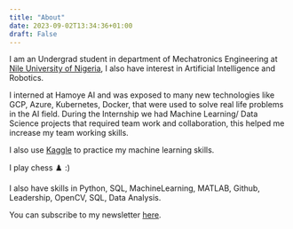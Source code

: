 ```yaml
---
title: "About"
date: 2023-09-02T13:34:36+01:00
draft: False
---
```


I am an Undergrad student in department of Mechatronics Engineering at [Nile University of Nigeria](https://www.nileuniversity.edu.ng), I also have interest in Artificial Intelligence and Robotics.

I interned at Hamoye AI and was exposed to many new technologies like GCP, Azure, Kubernetes, Docker, that were used to solve real life problems in the AI field. During the Internship we had Machine Learning/ Data Science projects that required team work and collaboration, this helped me increase my team working skills.

I also use [Kaggle](https://www.kaggle.com/chidubemndukwe) to practice my machine learning skills. 

I play chess ♟️ :) 

I also have skills in Python, SQL, MachineLearning, MATLAB, Github, Leadership, OpenCV, SQL, Data Analysis.

You can subscribe to my newsletter [here](https://ncep.substack.com/subscribe).
